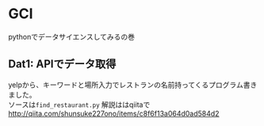 # GCI
pythonでデータサイエンスしてみるの巻

## Dat1: APIでデータ取得
yelpから、キーワードと場所入力でレストランの名前持ってくるプログラム書きました。  
ソースは```find_restaurant.py```
解説ははqiitaで http://qiita.com/shunsuke227ono/items/c8f6f13a064d0ad584d2
